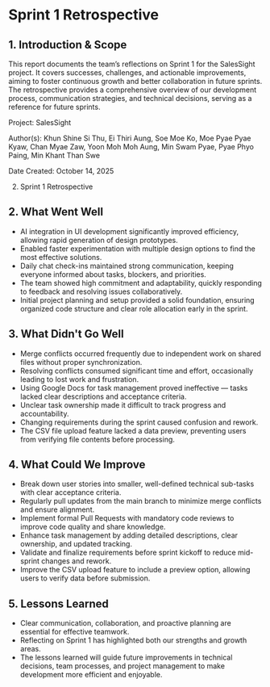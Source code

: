 # Sprint 1 Retrospective

## 1. Introduction & Scope

This report documents the team’s reflections on Sprint 1 for the SalesSight project. It covers successes, challenges, and actionable improvements, aiming to foster continuous growth and better collaboration in future sprints. The retrospective provides a comprehensive overview of our development process, communication strategies, and technical decisions, serving as a reference for future sprints.

Project: SalesSight

Author(s): Khun Shine Si Thu, Ei Thiri Aung, Soe Moe Ko, Moe Pyae Pyae Kyaw, Chan Myae Zaw, Yoon Moh Moh Aung, Min Swam Pyae, Pyae Phyo Paing, Min Khant Than Swe  

Date Created: October 14, 2025

2. Sprint 1 Retrospective

## 2. What Went Well
* AI integration in UI development significantly improved efficiency, allowing rapid generation of design prototypes.
* Enabled faster experimentation with multiple design options to find the most effective solutions.
* Daily chat check-ins maintained strong communication, keeping everyone informed about tasks, blockers, and priorities.
* The team showed high commitment and adaptability, quickly responding to feedback and resolving issues collaboratively.
* Initial project planning and setup provided a solid foundation, ensuring organized code structure and clear role allocation early in the sprint.

## 3. What Didn't Go Well
* Merge conflicts occurred frequently due to independent work on shared files without proper synchronization.
* Resolving conflicts consumed significant time and effort, occasionally leading to lost work and frustration.
* Using Google Docs for task management proved ineffective — tasks lacked clear descriptions and acceptance criteria.
* Unclear task ownership made it difficult to track progress and accountability.
* Changing requirements during the sprint caused confusion and rework.
* The CSV file upload feature lacked a data preview, preventing users from verifying file contents before processing.

## 4. What Could We Improve
* Break down user stories into smaller, well-defined technical sub-tasks with clear acceptance criteria.
* Regularly pull updates from the main branch to minimize merge conflicts and ensure alignment.
* Implement formal Pull Requests with mandatory code reviews to improve code quality and share knowledge.
* Enhance task management by adding detailed descriptions, clear ownership, and updated tracking.
* Validate and finalize requirements before sprint kickoff to reduce mid-sprint changes and rework.
* Improve the CSV upload feature to include a preview option, allowing users to verify data before submission.

## 5. Lessons Learned
* Clear communication, collaboration, and proactive planning are essential for effective teamwork.
* Reflecting on Sprint 1 has highlighted both our strengths and growth areas.
* The lessons learned will guide future improvements in technical decisions, team processes, and project management to make development more efficient and enjoyable.
